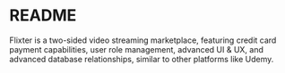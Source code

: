 # README

Flixter is a two-sided video streaming marketplace, featuring credit card payment capabilities, user role management, advanced UI & UX, 
and advanced database relationships, similar to other platforms like Udemy.
